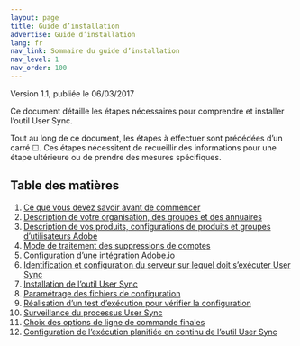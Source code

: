```yaml
---
layout: page
title: Guide d’installation
advertise: Guide d’installation
lang: fr
nav_link: Sommaire du guide d’installation
nav_level: 1
nav_order: 100
---
```


Version 1.1, publiée le 06/03/2017

Ce document détaille les étapes nécessaires pour comprendre et installer l’outil User Sync.

Tout au long de ce document, les étapes à effectuer sont précédées d’un carré &#9744;. Ces étapes nécessitent de recueillir des informations pour une étape ultérieure ou de prendre des mesures spécifiques.

## Table des matières

1. [Ce que vous devez savoir avant de commencer](before_you_start.md)
2. [Description de votre organisation, des groupes et des annuaires](layout_orgs.md)
3. [Description de vos produits, configurations de produits et groupes d’utilisateurs Adobe](layout_products.md)
4. [Mode de traitement des suppressions de comptes](decide_deletion_policy.md)
5. [Configuration d’une intégration Adobe.io](setup_adobeio.md)
6. [Identification et configuration du serveur sur lequel doit s’exécuter User Sync](identify_server.md)
7. [Installation de l’outil User Sync](install_sync.md)
8. [Paramétrage des fichiers de configuration](setup_config_files.md)
9. [Réalisation d’un test d’exécution pour vérifier la configuration](test_run.md)
10. [Surveillance du processus User Sync](monitoring.md)
11. [Choix des options de ligne de commande finales](command_line_options.md)
12. [Configuration de l’exécution planifiée en continu de l’outil User Sync](scheduling.md)

